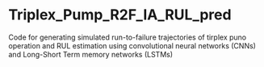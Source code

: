 # Triplex_Pump_R2F_IA_RUL_pred
Code for generating simulated run-to-failure trajectories of tirplex puno operation and RUL estimation using convolutional neural networks (CNNs) and Long-Short Term memory networks (LSTMs)
